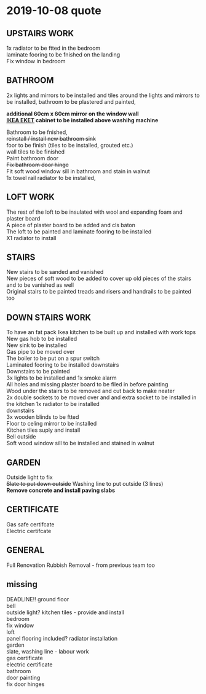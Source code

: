 # 2019-10-08 quote  

## UPSTAIRS WORK  
1x radiator to be ftted in the bedroom  
laminate fooring to be fnished on the landing  
Fix window in bedroom  

## BATHROOM  
2x lights and mirrors to be installed and tiles around the lights and mirrors to be installed, bathroom to be plastered  and painted,

**additional 60cm x 60cm mirror on the window wall**  
**[IKEA EKET](https://www.ikea.com/gb/en/p/eket-wall-mounted-cabinet-combination-dark-grey-s49307640/) cabinet to be installed above washihg machine**

Bathroom to be fnished,  
~~reinstall / install new bathroom sink~~  
foor to be finish (tiles to be installed, grouted etc.)  
wall tiles to be finished  
Paint bathroom door  
~~Fix bathroom door hinge~~  
Fit soft wood window sill in bathroom and stain in walnut  
1x towel rail radiator to be installed,

## LOFT WORK  
The rest of the loft to be insulated with wool and expanding foam and plaster board  
A piece of plaster board to be added and cls baton  
The loft to be painted and laminate fooring to be installed  
X1 radiator to install  

## STAIRS  
New stairs to be sanded and vanished  
New pieces of soft wood to be added to cover up old pieces of the stairs and to be vanished as well  
Original stairs to be painted treads and risers and handrails to be painted too  

## DOWN STAIRS WORK  
To have an fat pack Ikea kitchen to be built up and installed with work tops  
New gas hob to be installed  
New sink to be installed  
Gas pipe to be moved over  
The boiler to be put on a spur switch  
Laminated fooring to be installed downstairs  
Downstairs to be painted  
3x lights to be installed and 1x smoke alarm  
All holes and missing plaster board to be flled in before painting  
Wood under the stairs to be removed and cut back to make neater  
2x double sockets to be moved over and and extra socket to be installed in the kitchen 1x radiator to be installed  
downstairs  
3x wooden blinds to be ftted  
Floor to celing mirror to be installed  
Kitchen tiles suply and install  
Bell outside  
Soft wood window sill to be installed and stained in walnut  

## GARDEN  
Outside light to fix  
~~Slate to put down outside~~
Washing line to put outside (3 lines)  
**Remove concrete and install paving slabs**

## CERTIFICATE  
Gas safe certifcate  
Electric certifcate  

## GENERAL  

Full Renovation Rubbish Removal - from previous team too  

## missing  

DEADLINE!!
ground floor  
  bell  
  outside light?
  kitchen tiles - provide and install  
bedroom  
  fix window  
loft  
  panel flooring included?
  radiator installation  
garden  
  slate, washing line - labour work  
gas certificate  
electric certificate  
bathroom  
  door painting  
  fix door hinges  
